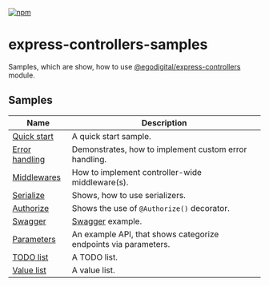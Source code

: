 [![npm](https://img.shields.io/npm/v/@egodigital/express-controllers.svg)](https://www.npmjs.com/package/@egodigital/express-controllers)

# express-controllers-samples

Samples, which are show, how to use [@egodigital/express-controllers](https://www.npmjs.com/package/@egodigital/express-controllers) module.

## Samples

| Name | Description |
|---|---|
| [Quick start](./quick_start) | A quick start sample. |
| [Error handling](./error_handling) | Demonstrates, how to implement custom error handling. |
| [Middlewares](./middlewares) | How to implement controller-wide middleware(s). |
| [Serialize](./serialize) | Shows, how to use serializers. |
| [Authorize](./authorize) | Shows the use of `@Authorize()` decorator. |
| [Swagger](./swagger) | [Swagger](https://swagger.io/) example. |
| [Parameters](./parameters) | An example API, that shows categorize endpoints via parameters. |
| [TODO list](./todo_list) | A TODO list. |
| [Value list](./value_list) | A value list. |
